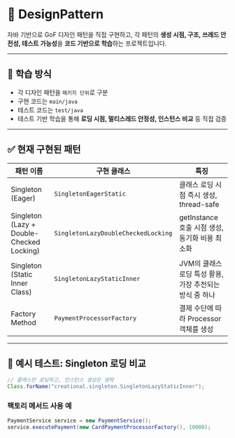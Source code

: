 # 🎯 DesignPattern

자바 기반으로 GoF 디자인 패턴을 직접 구현하고,
각 패턴의 **생성 시점, 구조, 쓰레드 안전성, 테스트 가능성**을 **코드 기반으로 학습**하는 프로젝트입니다.

---

## 🧠 학습 방식

- 각 디자인 패턴을 `패키지 단위`로 구분
- 구현 코드는 `main/java`
- 테스트 코드는 `test/java`
- 테스트 기반 학습을 통해 **로딩 시점, 멀티스레드 안정성, 인스턴스 비교** 등 직접 검증

---

## ✅ 현재 구현된 패턴

| 패턴 이름 | 구현 클래스 | 특징 |
|-----------|-------------|------|
| Singleton (Eager) | `SingletonEagerStatic` | 클래스 로딩 시점 즉시 생성, thread-safe |
| Singleton (Lazy + Double-Checked Locking) | `SingletonLazyDoubleCheckedLocking` | getInstance 호출 시점 생성, 동기화 비용 최소화 |
| Singleton (Static Inner Class) | `SingletonLazyStaticInner` | JVM의 클래스 로딩 특성 활용, 가장 추천되는 방식 중 하나 |
| Factory Method | `PaymentProcessorFactory` | 결제 수단에 따라 Processor 객체를 생성 |

---

## 🧪 예시 테스트: Singleton 로딩 비교

```java
// 클래스만 로딩하고, 인스턴스 생성은 생략
Class.forName("creational.singleton.SingletonLazyStaticInner");
```

### 팩토리 메서드 사용 예

```java
PaymentService service = new PaymentService();
service.executePayment(new CardPaymentProcessorFactory(), 10000);
```
